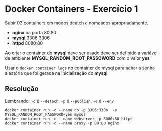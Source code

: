 # Docker Containers - Exercício 1

Subir 03 containers em modos deatch e nomeados apropriadamente.

- **nginx** na porta 80:80
- **mysql** 3306:3306
- **httpd** 8080:80

Ao criar o container do **mysql** deve ser usado deve ser definido a variável de ambiente **MYSQL_RANDOM_ROOT_PASSOWORD** com o valor **yes**

Usar o `docker container logs` no container do mysql para achar a senha aleatória que foi gerada na inicialização do **mysql**

## Resolução

Lembrando: `-d` é `--detach`, `-p` é `--publish`, `-e` é `--env`

```docker
docker container run -d --name db -p 3306:3306  -e MYSQL_RANDOM_ROOT_PASSWORD=yes mysql
docker container run -d --name webserver -p 8080:80 httpd
docker container run -d --name proxy -p 80:80 nginx
```